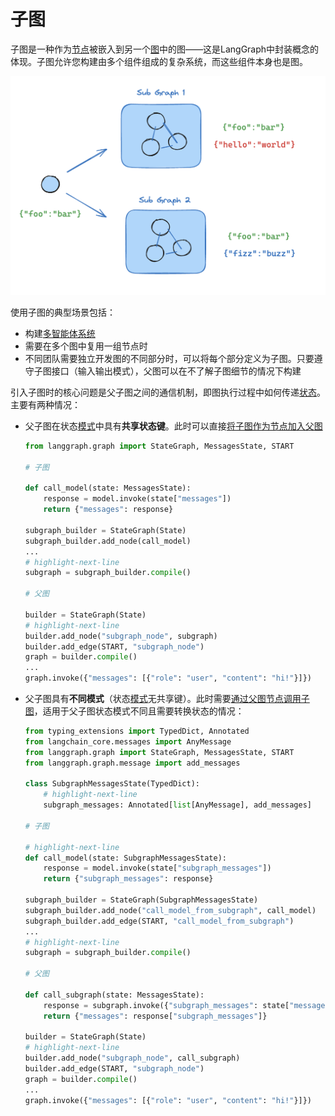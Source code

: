 # 子图

子图是一种作为[节点](./low_level.md#nodes)被嵌入到另一个[图](./low_level.md#graphs)中的图——这是LangGraph中封装概念的体现。子图允许您构建由多个组件组成的复杂系统，而这些组件本身也是图。

![子图](./img/subgraph.png)

使用子图的典型场景包括：
- 构建[多智能体系统](./multi_agent.md)
- 需要在多个图中复用一组节点时
- 不同团队需要独立开发图的不同部分时，可以将每个部分定义为子图。只要遵守子图接口（输入输出模式），父图可以在不了解子图细节的情况下构建

引入子图时的核心问题是父子图之间的通信机制，即图执行过程中如何传递[状态](./low_level.md#state)。主要有两种情况：

* 父子图在状态[模式](./low_level.md#state)中具有**共享状态键**。此时可以直接[将子图作为节点加入父图](../how-tos/subgraph.ipynb#shared-state-schemas)

    ```python
    from langgraph.graph import StateGraph, MessagesState, START

    # 子图

    def call_model(state: MessagesState):
        response = model.invoke(state["messages"])
        return {"messages": response}

    subgraph_builder = StateGraph(State)
    subgraph_builder.add_node(call_model)
    ...
    # highlight-next-line
    subgraph = subgraph_builder.compile()

    # 父图

    builder = StateGraph(State)
    # highlight-next-line
    builder.add_node("subgraph_node", subgraph)
    builder.add_edge(START, "subgraph_node")
    graph = builder.compile()
    ...
    graph.invoke({"messages": [{"role": "user", "content": "hi!"}]})
    ```

* 父子图具有**不同模式**（状态[模式](./low_level.md#state)无共享键）。此时需要[通过父图节点调用子图](../how-tos/subgraph.ipynb#different-state-schemas)，适用于父子图状态模式不同且需要转换状态的情况：

    ```python
    from typing_extensions import TypedDict, Annotated
    from langchain_core.messages import AnyMessage
    from langgraph.graph import StateGraph, MessagesState, START
    from langgraph.graph.message import add_messages

    class SubgraphMessagesState(TypedDict):
        # highlight-next-line
        subgraph_messages: Annotated[list[AnyMessage], add_messages]

    # 子图

    # highlight-next-line
    def call_model(state: SubgraphMessagesState):
        response = model.invoke(state["subgraph_messages"])
        return {"subgraph_messages": response}

    subgraph_builder = StateGraph(SubgraphMessagesState)
    subgraph_builder.add_node("call_model_from_subgraph", call_model)
    subgraph_builder.add_edge(START, "call_model_from_subgraph")
    ...
    # highlight-next-line
    subgraph = subgraph_builder.compile()

    # 父图

    def call_subgraph(state: MessagesState):
        response = subgraph.invoke({"subgraph_messages": state["messages"]})
        return {"messages": response["subgraph_messages"]}

    builder = StateGraph(State)
    # highlight-next-line
    builder.add_node("subgraph_node", call_subgraph)
    builder.add_edge(START, "subgraph_node")
    graph = builder.compile()
    ...
    graph.invoke({"messages": [{"role": "user", "content": "hi!"}]})
    ```